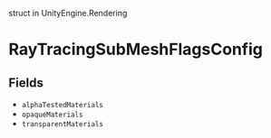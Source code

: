 struct in UnityEngine.Rendering
# RayTracingSubMeshFlagsConfig

## Fields
- `alphaTestedMaterials`
- `opaqueMaterials`
- `transparentMaterials`

